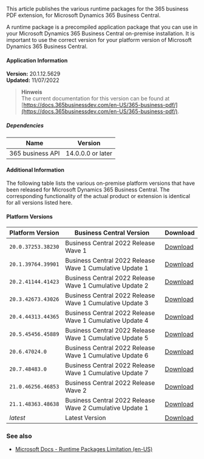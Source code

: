 ﻿This article publishes the various runtime packages for the 365 business PDF extension, for Microsoft Dynamics 365 Business Central.

A runtime package is a precompiled application package that you can use in your Microsoft Dynamics 365 Business Central on-premise installation. It is important to use the correct version for your platform version of Microsoft Dynamics 365 Business Central.

#### Application Information
 
**Version:** 20.1.12.5629<br>**Updated:** 11/07/2022
 
>**Hinweis**<br>The current documentation for this version can be found at [https://docs.365businessdev.com/en-US/365-business-pdf/](https://docs.365businessdev.com/en-US/365-business-pdf/).
 
##### Dependencies 
 
| Name | Version |
| --- | --- | 
| 365 business API | 14.0.0.0 or later | 


#### Additional Information

The following table lists the various on-premise platform versions that have been released for Microsoft Dynamics 365 Business Central. The corresponding functionality of the actual product or extension is identical for all versions listed here.

#### Platform Versions


| Platform Version | Business Central Version | Download |
| --- | --- | --- |
| `20.0.37253.38230` | Business Central 2022 Release Wave 1  | [Download](https://365businessapi.com/api/SoftwareDownload?AppId=66745141-90b6-4fb0-906a-94400600f856&version=20.0.37253.38230) |
| `20.1.39764.39901` | Business Central 2022 Release Wave 1 Cumulative Update 1 | [Download](https://365businessapi.com/api/SoftwareDownload?AppId=66745141-90b6-4fb0-906a-94400600f856&version=20.1.39764.39901) |
| `20.2.41144.41423` | Business Central 2022 Release Wave 1 Cumulative Update 2 | [Download](https://365businessapi.com/api/SoftwareDownload?AppId=66745141-90b6-4fb0-906a-94400600f856&version=20.2.41144.41423) |
| `20.3.42673.43026` | Business Central 2022 Release Wave 1 Cumulative Update 3 | [Download](https://365businessapi.com/api/SoftwareDownload?AppId=66745141-90b6-4fb0-906a-94400600f856&version=20.3.42673.43026) |
| `20.4.44313.44365` | Business Central 2022 Release Wave 1 Cumulative Update 4 | [Download](https://365businessapi.com/api/SoftwareDownload?AppId=66745141-90b6-4fb0-906a-94400600f856&version=20.4.44313.44365) |
| `20.5.45456.45889` | Business Central 2022 Release Wave 1 Cumulative Update 5 | [Download](https://365businessapi.com/api/SoftwareDownload?AppId=66745141-90b6-4fb0-906a-94400600f856&version=20.5.45456.45889) |
| `20.6.47024.0` | Business Central 2022 Release Wave 1 Cumulative Update 6 | [Download](https://365businessapi.com/api/SoftwareDownload?AppId=66745141-90b6-4fb0-906a-94400600f856&version=20.6.47024.0) |
| `20.7.48483.0` | Business Central 2022 Release Wave 1 Cumulative Update 7 | [Download](https://365businessapi.com/api/SoftwareDownload?AppId=66745141-90b6-4fb0-906a-94400600f856&version=20.7.48483.0) |
| `21.0.46256.46853` | Business Central 2022 Release Wave 2  | [Download](https://365businessapi.com/api/SoftwareDownload?AppId=66745141-90b6-4fb0-906a-94400600f856&version=21.0.46256.46853) |
| `21.1.48363.48638` | Business Central 2022 Release Wave 2 Cumulative Update 1 | [Download](https://365businessapi.com/api/SoftwareDownload?AppId=66745141-90b6-4fb0-906a-94400600f856&version=21.1.48363.48638) |
| _latest_ | Latest Version | [Download](https://365businessapi.com/api/SoftwareDownload?AppId=66745141-90b6-4fb0-906a-94400600f856) |



### See also
 - [Microsoft Docs - Runtime Packages Limitation (en-US)](https://docs.microsoft.com/en-us/dynamics365/business-central/dev-itpro/developer/devenv-creating-runtime-packages#limitations)
